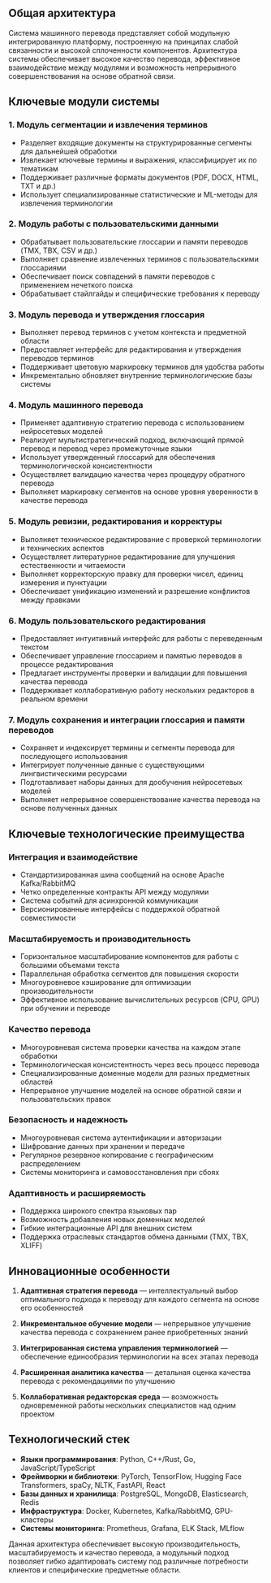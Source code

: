## Общая архитектура

Система машинного перевода представляет собой модульную интегрированную платформу, построенную на принципах слабой связанности и высокой сплоченности компонентов. Архитектура системы обеспечивает высокое качество перевода, эффективное взаимодействие между модулями и возможность непрерывного совершенствования на основе обратной связи.

## Ключевые модули системы

### 1. Модуль сегментации и извлечения терминов

- Разделяет входящие документы на структурированные сегменты для дальнейшей обработки
- Извлекает ключевые термины и выражения, классифицирует их по тематикам
- Поддерживает различные форматы документов (PDF, DOCX, HTML, TXT и др.)
- Использует специализированные статистические и ML-методы для извлечения терминологии

### 2. Модуль работы с пользовательскими данными

- Обрабатывает пользовательские глоссарии и памяти переводов (TMX, TBX, CSV и др.)
- Выполняет сравнение извлеченных терминов с пользовательскими глоссариями
- Обеспечивает поиск совпадений в памяти переводов с применением нечеткого поиска
- Обрабатывает стайлгайды и специфические требования к переводу

### 3. Модуль перевода и утверждения глоссария

- Выполняет перевод терминов с учетом контекста и предметной области
- Предоставляет интерфейс для редактирования и утверждения переводов терминов
- Поддерживает цветовую маркировку терминов для удобства работы
- Инкрементально обновляет внутренние терминологические базы системы

### 4. Модуль машинного перевода

- Применяет адаптивную стратегию перевода с использованием нейросетевых моделей
- Реализует мультистратегический подход, включающий прямой перевод и перевод через промежуточные языки
- Использует утвержденный глоссарий для обеспечения терминологической консистентности
- Осуществляет валидацию качества через процедуру обратного перевода
- Выполняет маркировку сегментов на основе уровня уверенности в качестве перевода

### 5. Модуль ревизии, редактирования и корректуры

- Выполняет техническое редактирование с проверкой терминологии и технических аспектов
- Осуществляет литературное редактирование для улучшения естественности и читаемости
- Выполняет корректорскую правку для проверки чисел, единиц измерения и пунктуации
- Обеспечивает унификацию изменений и разрешение конфликтов между правками

### 6. Модуль пользовательского редактирования

- Предоставляет интуитивный интерфейс для работы с переведенным текстом
- Обеспечивает управление глоссарием и памятью переводов в процессе редактирования
- Предлагает инструменты проверки и валидации для повышения качества перевода
- Поддерживает коллаборативную работу нескольких редакторов в реальном времени

### 7. Модуль сохранения и интеграции глоссария и памяти переводов

- Сохраняет и индексирует термины и сегменты перевода для последующего использования
- Интегрирует полученные данные с существующими лингвистическими ресурсами
- Подготавливает наборы данных для дообучения нейросетевых моделей
- Выполняет непрерывное совершенствование качества перевода на основе полученных данных

## Ключевые технологические преимущества

### Интеграция и взаимодействие

- Стандартизированная шина сообщений на основе Apache Kafka/RabbitMQ
- Четко определенные контракты API между модулями
- Система событий для асинхронной коммуникации
- Версионированные интерфейсы с поддержкой обратной совместимости

### Масштабируемость и производительность

- Горизонтальное масштабирование компонентов для работы с большими объемами текста
- Параллельная обработка сегментов для повышения скорости
- Многоуровневое кэширование для оптимизации производительности
- Эффективное использование вычислительных ресурсов (CPU, GPU) при обучении и переводе

### Качество перевода

- Многоуровневая система проверки качества на каждом этапе обработки
- Терминологическая консистентность через весь процесс перевода
- Специализированные доменные модели для разных предметных областей
- Непрерывное улучшение моделей на основе обратной связи и пользовательских правок

### Безопасность и надежность

- Многоуровневая система аутентификации и авторизации
- Шифрование данных при хранении и передаче
- Регулярное резервное копирование с географическим распределением
- Системы мониторинга и самовосстановления при сбоях

### Адаптивность и расширяемость

- Поддержка широкого спектра языковых пар
- Возможность добавления новых доменных моделей
- Гибкие интеграционные API для внешних систем
- Поддержка отраслевых стандартов обмена данными (TMX, TBX, XLIFF)

## Инновационные особенности

1. **Адаптивная стратегия перевода** — интеллектуальный выбор оптимального подхода к переводу для каждого сегмента на основе его особенностей
    
2. **Инкрементальное обучение модели** — непрерывное улучшение качества перевода с сохранением ранее приобретенных знаний
    
3. **Интегрированная система управления терминологией** — обеспечение единообразия терминологии на всех этапах перевода
    
4. **Расширенная аналитика качества** — детальная оценка качества перевода с рекомендациями по улучшению
    
5. **Коллаборативная редакторская среда** — возможность одновременной работы нескольких специалистов над одним проектом
    

## Технологический стек

- **Языки программирования**: Python, C++/Rust, Go, JavaScript/TypeScript
- **Фреймворки и библиотеки**: PyTorch, TensorFlow, Hugging Face Transformers, spaCy, NLTK, FastAPI, React
- **Базы данных и хранилища**: PostgreSQL, MongoDB, Elasticsearch, Redis
- **Инфраструктура**: Docker, Kubernetes, Kafka/RabbitMQ, GPU-кластеры
- **Системы мониторинга**: Prometheus, Grafana, ELK Stack, MLflow

Данная архитектура обеспечивает высокую производительность, масштабируемость и качество перевода, а модульный подход позволяет гибко адаптировать систему под различные потребности клиентов и специфические предметные области.